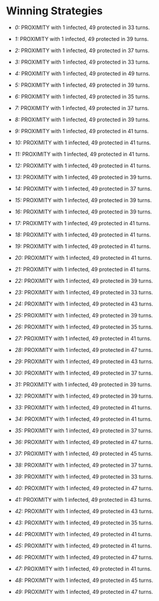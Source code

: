 # Winning Strategies

* _0:_ PROXIMITY with 1 infected, 49 protected in 33 turns.


* _1:_ PROXIMITY with 1 infected, 49 protected in 39 turns.


* _2:_ PROXIMITY with 1 infected, 49 protected in 37 turns.


* _3:_ PROXIMITY with 1 infected, 49 protected in 33 turns.


* _4:_ PROXIMITY with 1 infected, 49 protected in 49 turns.


* _5:_ PROXIMITY with 1 infected, 49 protected in 39 turns.


* _6:_ PROXIMITY with 1 infected, 49 protected in 35 turns.


* _7:_ PROXIMITY with 1 infected, 49 protected in 37 turns.


* _8:_ PROXIMITY with 1 infected, 49 protected in 39 turns.


* _9:_ PROXIMITY with 1 infected, 49 protected in 41 turns.


* _10:_ PROXIMITY with 1 infected, 49 protected in 41 turns.


* _11:_ PROXIMITY with 1 infected, 49 protected in 41 turns.


* _12:_ PROXIMITY with 1 infected, 49 protected in 41 turns.


* _13:_ PROXIMITY with 1 infected, 49 protected in 39 turns.


* _14:_ PROXIMITY with 1 infected, 49 protected in 37 turns.


* _15:_ PROXIMITY with 1 infected, 49 protected in 39 turns.


* _16:_ PROXIMITY with 1 infected, 49 protected in 39 turns.


* _17:_ PROXIMITY with 1 infected, 49 protected in 41 turns.


* _18:_ PROXIMITY with 1 infected, 49 protected in 41 turns.


* _19:_ PROXIMITY with 1 infected, 49 protected in 41 turns.


* _20:_ PROXIMITY with 1 infected, 49 protected in 41 turns.


* _21:_ PROXIMITY with 1 infected, 49 protected in 41 turns.


* _22:_ PROXIMITY with 1 infected, 49 protected in 39 turns.


* _23:_ PROXIMITY with 1 infected, 49 protected in 33 turns.


* _24:_ PROXIMITY with 1 infected, 49 protected in 43 turns.


* _25:_ PROXIMITY with 1 infected, 49 protected in 39 turns.


* _26:_ PROXIMITY with 1 infected, 49 protected in 35 turns.


* _27:_ PROXIMITY with 1 infected, 49 protected in 41 turns.


* _28:_ PROXIMITY with 1 infected, 49 protected in 47 turns.


* _29:_ PROXIMITY with 1 infected, 49 protected in 43 turns.


* _30:_ PROXIMITY with 1 infected, 49 protected in 37 turns.


* _31:_ PROXIMITY with 1 infected, 49 protected in 39 turns.


* _32:_ PROXIMITY with 1 infected, 49 protected in 39 turns.


* _33:_ PROXIMITY with 1 infected, 49 protected in 41 turns.


* _34:_ PROXIMITY with 1 infected, 49 protected in 41 turns.


* _35:_ PROXIMITY with 1 infected, 49 protected in 37 turns.


* _36:_ PROXIMITY with 1 infected, 49 protected in 47 turns.


* _37:_ PROXIMITY with 1 infected, 49 protected in 45 turns.


* _38:_ PROXIMITY with 1 infected, 49 protected in 37 turns.


* _39:_ PROXIMITY with 1 infected, 49 protected in 33 turns.


* _40:_ PROXIMITY with 1 infected, 49 protected in 47 turns.


* _41:_ PROXIMITY with 1 infected, 49 protected in 43 turns.


* _42:_ PROXIMITY with 1 infected, 49 protected in 43 turns.


* _43:_ PROXIMITY with 1 infected, 49 protected in 35 turns.


* _44:_ PROXIMITY with 1 infected, 49 protected in 41 turns.


* _45:_ PROXIMITY with 1 infected, 49 protected in 41 turns.


* _46:_ PROXIMITY with 1 infected, 49 protected in 47 turns.


* _47:_ PROXIMITY with 1 infected, 49 protected in 41 turns.


* _48:_ PROXIMITY with 1 infected, 49 protected in 45 turns.


* _49:_ PROXIMITY with 1 infected, 49 protected in 47 turns.


